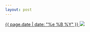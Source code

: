 ```yaml
---
layout: post
---
```


<p>
  <a href="/12">
    <time>{{ page.date | date: "%e %B %Y" }}</time>
    <img src="https://s3.amazonaws.com/life.aaronjgreenberg.com/12.jpg">
  </a>
  
</p>
